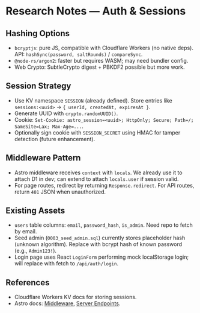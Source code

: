 # Research Notes — Auth & Sessions

## Hashing Options
- `bcryptjs`: pure JS, compatible with Cloudflare Workers (no native deps). API: `hashSync(password, saltRounds)` / `compareSync`.
- `@node-rs/argon2`: faster but requires WASM; may need bundler config.
- Web Crypto: SubtleCrypto digest + PBKDF2 possible but more work.

## Session Strategy
- Use KV namespace `SESSION` (already defined). Store entries like `sessions:<uuid>` → `{ userId, createdAt, expiresAt }`.
- Generate UUID with `crypto.randomUUID()`.
- Cookie: `Set-Cookie: astro_session=<uuid>; HttpOnly; Secure; Path=/; SameSite=Lax; Max-Age=...`.
- Optionally sign cookie with `SESSION_SECRET` using HMAC for tamper detection (future enhancement).

## Middleware Pattern
- Astro middleware receives `context` with `locals`. We already use it to attach D1 in dev; can extend to attach `locals.user` if session valid.
- For page routes, redirect by returning `Response.redirect`. For API routes, return `401` JSON when unauthorized.

## Existing Assets
- `users` table columns: `email`, `password_hash`, `is_admin`. Need repo to fetch by email.
- Seed admin (`0003_seed_admin.sql`) currently stores placeholder hash (unknown algorithm). Replace with bcrypt hash of known password (e.g., `Admin123!`).
- Login page uses React `LoginForm` performing mock localStorage login; will replace with fetch to `/api/auth/login`.

## References
- Cloudflare Workers KV docs for storing sessions.
- Astro docs: [Middleware](https://docs.astro.build/en/guides/middleware/), [Server Endpoints](https://docs.astro.build/en/core-concepts/routing/#api-routes).


